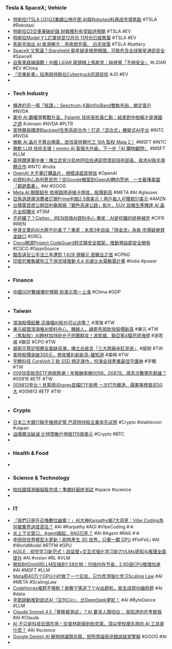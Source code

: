 ### Tesla & SpaceX; Vehicle
- [特斯拉(TSLA.US)Q3業績公佈在即 AI與Robotaxi料再成市場焦點](https://news.futunn.com/hk/post/63496581/earnings-preview-tesla-tslaus-q3-earnings-announcement-imminent-ai-and) #TSLA #Robotaxi
- [特斯拉Q3交車量破紀錄 財報獲利有望超過預期](https://www.worldjournal.com/wj/story/121208/9081379) #TSLA #EV
- [特斯拉Model Y L訂單排至12月份 11月份已經售罄](https://news.futunn.com/hk/post/63496619) #TSLA #EV
- [馬斯克拋出 AI 能源解方：用夜間充電、 白天放電](https://www.techbang.com/posts/125884-musk-ai-energy-solution-storage-double-us-power) #TSLA #battery
- [SpaceX 又惹議？Starshield 衛星疑違規用頻譜，可能危及全球衛星通訊安全](https://technews.tw/2025/10/20/starshield-spacex/) #SpaceX
- [自駕車路線論戰！中國 LiDAR 龍頭槓上馬斯克：純視覺「不夠安全」](https://technews.tw/2025/10/20/the-founder-of-the-worlds-top-lidar-maker-says-theres-one-problem-with-elon-musks-approach-to-self-driving/) #LiDAR #EV #China
- [「京東新車」採用與特斯拉Cybertruck同源技術](https://news.futunn.com/hk/post/63505343) #JD #EV
-
- ### Tech Industry
- [輝達的另一場「陰謀」：Spectrum-X與InfiniBand雙軌布局、綁定客戶](https://news.cnyes.com/news/id/6196993) #NVDA
- [美中 AI 霸權爭奪戰升溫，Palantir 技術長批黃仁勳：結束對中依賴才是保國之道](https://technews.tw/2025/10/20/the-first-step-to-ending-our-dependence-on-china-is-admitting-we-have-a-problem/) #Jensen #NVDA #PLTR
- [英特爾與輝達Blackwell生態系統合作！打造「混合式」機架式AI平台](https://news.cnyes.com/news/id/6197166) #INTC #NVDA
- [微軟 AI 晶片不靠台積電，改找英特爾代工 18A 製程 Maia 2！](https://www.techbang.com/posts/126039-microsoft-ai-chip-intel-18a-maia-2) #MSFT #INTC
- [微軟 LLM 技術支援！momo AI 客服大升級，下一步「AI 購物顧問」](https://technews.tw/2025/10/20/momo-and-microsoft-taiwan-collaborate-to-build-a-next-generation-customer-service-system/) #MSFT #LLM
- [英特爾進軍中東！陳立武見沙烏地阿拉伯通訊暨資訊技術部長、尋求AI與半導體合作](https://news.cnyes.com/news/id/6197167) #INTC #India
- [OpenAI 大手筆訂購晶片，規模遠超其營收](https://technews.tw/2025/10/20/openai-chips-generous/) #OpenAI
- [AI資料中心為何惹民怨？從Google撤案到OpenAI轉向荒地　一文看懂美國「鄰避風暴」](https://www.storm.mg/article/11075077) #AI #GOOG
- [Meta AI 眼鏡超夯 依視路陸遜梯卡營收、股價創高](https://technews.tw/2025/10/20/essilorluxottica-revenue-up-11-7-percent-in-the-third-quarter/) #META #AI #glasses
- [亞馬遜誘導消費者訂閱Prime判賠2.5億美元！用戶每人可獲賠51美元](https://news.cnyes.com/news/id/6196966) #AMZN
- [台積電首度公開亞利桑那廠「銀色高速公路」影片，EUV 設備生產輝達 AI 晶片全程曝光](https://technews.tw/2025/10/20/tsmc-gives-an-ultra-rare-video-look-inside-its-fabs/) #TSM
- [不挖礦了？Cipher、IREN改搞AI資料中心 專家：AI是挖礦的終極補充](https://news.cnyes.com/news/id/6197175) #CIFR #IREN
- [甲骨文畫的AI大餅不吃香了？專家：未來3年自由「現金流」為負 市場疑慮資金缺口](https://news.cnyes.com/news/id/6197708) #ORCL
- [Cisco開源Project CodeGuard程式碼安全框架，推動預設即安全開發](https://www.ithome.com.tw/news/171747) #CSCO #OpanSource
- [酷澎違反公平法三年遭罰 1,628 億韓元 居韓企之首](https://technews.tw/2025/10/20/coupang-fined-162-8-billion-won-over-three-years-for-fair-trade-violations/) #CPNG
- [印度於雅魯藏布江下游流域推動 6.4 兆盧比水電輸電計畫](https://technews.tw/2025/10/20/india-unveils-77-billion-hydro-plan-as-china-builds-upstream-dam/) #India #power
-
- ### Finance
- [中國GDP數據優於預期 助澳元周一上漲](https://news.cnyes.com/news/id/6197718) #China #GDP
-
- ### Taiwan
- [鴻海股價起舞 這幾檔AI股也可以追嗎？](https://udn.com/news/story/7251/9082493) #鴻海 #TW
- [東元結盟鴻海推AI資料中心、機器人，綠能布局助攻股價新高](https://esg.gvm.com.tw/article/99175) #東元 #TW
- [〈焦點股〉AI題材加持矽光子抱團群攻！波若威、聯亞等4檔亮燈漲停](https://news.cnyes.com/news/id/6197558) #波若威 #聯亞 #CPO #TW
- [威剛示警記憶體全面缺貨潮，陳立白直言「三大原廠米缸見底」](https://statementdog.com/news/14781) #威剛 #TW
- [美時股價突破300元，營收獲利創新高-權知道](https://cmnews.com.tw/article/newsyoudeservetoknow-aa2646a1-ad41-11f0-b1b6-2d2abcf26841) #美時 #TW
- [宇瞻科技 CoreVolt 2 助 SSD 穩定運作，扮演全球產業最佳守護神](https://technews.tw/2025/10/20/apacercorevolt2ssdsemi/) #宇瞻 #TW
- [00918高股息ETF再掀熱潮！年報酬率勝0056、00878，填息次數領先群雄？](https://news.cnyes.com/news/id/6197649) #00918 #ETF #TW
- [009813登台！貝萊德iShares首檔ETF掛牌 一次打包輝達、蘋果等標普前50大](https://news.cnyes.com/news/id/6197559) #009813 #ETF #TW
-
- ### Crypto
- [日本三大銀行聯手推穩定幣 巴菲特持股企業率先試用](https://news.cnyes.com/news/id/6197416) #Crypto #stablecoin #Japan
- [溢價魔法破滅 比特幣散戶慘賠170億美元](https://news.cnyes.com/news/id/6197562) #Crypto #BTC
-
- ### Health & Food
-
- ### Science & Technology
- [柏拉圖探測器組裝完成！準備好最終測試](https://technews.tw/2025/10/19/completed-plato-spacecraft-is-ready-for-final-tests/) #space #science
-
- ### IT
- [「我們只是在召喚數位幽靈！」AI大神Karpathy揭7大洞見：Vibe Coding為何被業界過度高估？](https://today.line.me/tw/v3/article/3NwKlqo) #AI #Karpathy #AGI #VibeCoding #☆
- [长上下文窗口、Agent崛起，RAG已死？](https://www.jiqizhixin.com/articles/2025-10-20-2) #AI #Agent #RAG #☆
- [李飛飛世界模型大更新！即時產生 3D 世界，只要一顆 GPU](https://technews.tw/2025/10/20/rtfm-frameboy/) #FeiFeiLi #AI #WorldModel #RTFM #GPU
- [AGILE：视觉学习新范式！自监督+交互式强化学习助力VLMs感知与推理全面提升](https://www.jiqizhixin.com/articles/2025-10-20-11) #AI #vision #RL #VLM
- [微软BitDistill将LLM压缩到1.58比特：10倍内存节省、2.65倍CPU推理加速](https://www.jiqizhixin.com/articles/2025-10-20-12) #AI #MSFT #LLM
- [Meta用40万个GPU小时做了一个实验，只为弄清强化学习Scaling Law](https://www.jiqizhixin.com/articles/2025-10-20-3) #AI #META #ScalingLaw
- [Codeforces难题不够刷？谢赛宁等造了个AI出题机，能生成原创编程题](https://www.jiqizhixin.com/articles/2025-10-20-7) #AI #data
- [字節跳動推對話式AI「豆包Cici」 比DeepSeek更紅！](https://www.technice.com.tw/issues/ai/195923/) #AI #ByteDance #LLM
- [Claude Sonnet 4.5「覺察被測試」？AI 要求人類坦白： 我知道你在考驗我](https://www.techbang.com/posts/125813-claude-sonnet-4-5-aware-of-being-tested) #AI #Claude
- [AI 不只是科技巨頭在用！從普林斯頓到柏克萊，頂尖學校搶先用的 AI 工具是什麼？](https://technews.tw/2025/10/20/tinker/) #AI #science
- [Google Gemini AI 寵物辨識鬧烏龍，把狗當貓發送錯誤居家警報](https://technews.tw/2025/10/20/gemini-in-google-home-keeps-mistaking-my-dog-for-a-cat/) #GOOG #AI
-